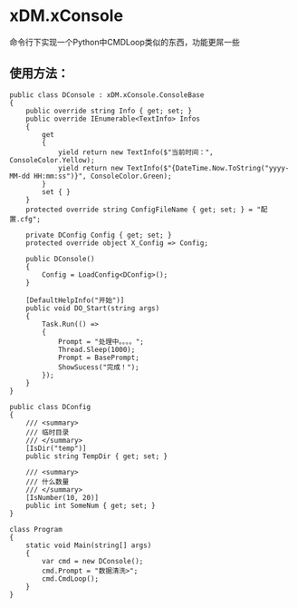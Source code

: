# xDM.xConsole

命令行下实现一个Python中CMDLoop类似的东西，功能更屌一些

## 使用方法：

    public class DConsole : xDM.xConsole.ConsoleBase
    {
        public override string Info { get; set; }
        public override IEnumerable<TextInfo> Infos
        {
            get
            {
                yield return new TextInfo($"当前时间：", ConsoleColor.Yellow);
                yield return new TextInfo($"{DateTime.Now.ToString("yyyy-MM-dd HH:mm:ss")}", ConsoleColor.Green);
            }
            set { }
        }
        protected override string ConfigFileName { get; set; } = "配置.cfg";

        private DConfig Config { get; set; }
        protected override object X_Config => Config;

        public DConsole()
        {
            Config = LoadConfig<DConfig>();
        }

        [DefaultHelpInfo("开始")]
        public void DO_Start(string args)
        {
            Task.Run(() =>
            {
                Prompt = "处理中。。。。";
                Thread.Sleep(1000);
                Prompt = BasePrompt;
                ShowSucess("完成！");
            });
        }
    }

    public class DConfig
    {
        /// <summary>
        /// 临时目录
        /// </summary>
        [IsDir("temp")]
        public string TempDir { get; set; }

        /// <summary>
        /// 什么数量
        /// </summary>
        [IsNumber(10, 20)]
        public int SomeNum { get; set; }
    }

    class Program
    {
        static void Main(string[] args)
        {
            var cmd = new DConsole();
            cmd.Prompt = "数据清洗>";
            cmd.CmdLoop();
        }
    }

